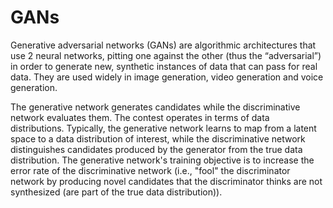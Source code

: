 # GANs

Generative adversarial networks (GANs) are algorithmic architectures that use 2 neural networks, 
pitting one against the other (thus the “adversarial”) in order to generate new, 
synthetic instances of data that can pass for real data. 
They are used widely in image generation, video generation and voice generation.

The generative network generates candidates while the discriminative network evaluates them. The contest operates in terms of data distributions. Typically, the generative network learns to map from a latent space to a data distribution of interest, while the discriminative network distinguishes candidates produced by the generator from the true data distribution. The generative network's training objective is to increase the error rate of the discriminative network (i.e., "fool" the discriminator network by producing novel candidates that the discriminator thinks are not synthesized (are part of the true data distribution)).

